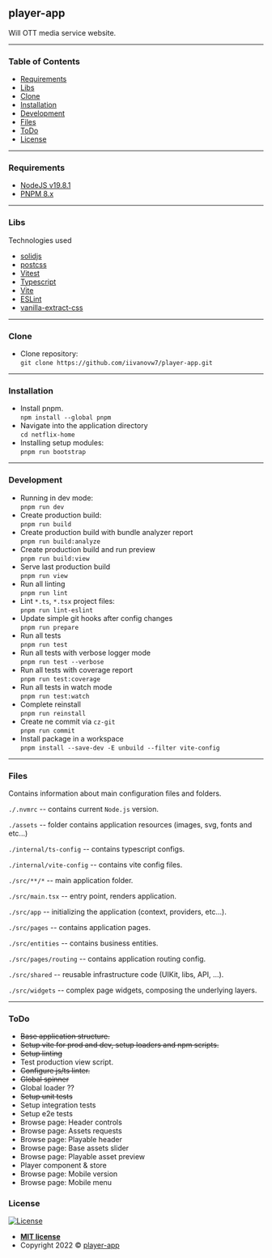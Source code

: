 ## player-app

Will OTT media service website.

---
### Table of Contents

- [Requirements](#requirements)
- [Libs](#libs)
- [Clone](#clone)
- [Installation](#installation)
- [Development](#development)
- [Files](#files)
- [ToDo](#todo)
- [License](#license)

---
### Requirements

- [NodeJS v19.8.1](https://nodejs.org/en/)
- [PNPM 8.x](https://pnpm.io/)

---
### Libs

Technologies used
- [solidjs](https://docs.solidjs.com)
- [postcss](https://github.com/postcss/postcss)
- [Vitest](https://vitest.dev/)
- [Typescript](https://www.typescriptlang.org/)
- [Vite](https://vitejs.dev/)
- [ESLint](https://eslint.org)
- [vanilla-extract-css](https://vanilla-extract.style/)

---
### Clone

- Clone repository: <br />
  `git clone https://github.com/iivanovw7/player-app.git` <br />

---
### Installation

- Install pnpm. <br />
  `npm install --global pnpm`
- Navigate into the application directory <br />
  `cd netflix-home` <br />
- Installing setup modules: <br />
  `pnpm run bootstrap` <br />

---
### Development

- Running in dev mode: <br />
  `pnpm run dev` <br />
- Create production build: <br />
  `pnpm run build` <br />
- Create production build with bundle analyzer report <br />
  `pnpm run build:analyze` <br />
- Create production build and run preview <br />
  `pnpm run build:view` <br />
- Serve last production build <br />
  `pnpm run view` <br />
- Run all linting <br />
  `pnpm run lint` <br />
- Lint `*.ts`, `*.tsx` project files: <br />
  `pnpm run lint-eslint` <br />
- Update simple git hooks after config changes <br />
  `pnpm run prepare` <br />
- Run all tests <br />
  `pnpm run test` <br />
- Run all tests with verbose logger mode <br />
  `pnpm run test --verbose` <br />
- Run all tests with coverage report <br />
  `pnpm run test:coverage` <br />
- Run all tests in watch mode <br />
  `pnpm run test:watch` <br />
- Complete reinstall <br />
  `pnpm run reinstall` <br />
- Create ne commit via `cz-git` <br />
  `pnpm run commit`
- Install package in a workspace <br />
  `pnpm install --save-dev -E unbuild --filter vite-config` <br />

---
### Files

Contains information about main configuration files and folders.

`./.nvmrc` -- contains current `Node.js` version.

`./assets` -- folder contains application resources (images, svg, fonts and etc...)

`./internal/ts-config` -- contains typescript configs.

`./internal/vite-config` -- contains vite config files.

`./src/**/*` -- main application folder.

`./src/main.tsx` -- entry point, renders application.

`./src/app` -- initializing the application (context, providers, etc...).

`./src/pages` -- contains application pages.

`./src/entities` -- contains business entities.

`./src/pages/routing` -- contains application routing config.

`./src/shared` -- reusable infrastructure code (UIKit, libs, API, ...).

`./src/widgets` -- complex page widgets, composing the underlying layers.

---
### ToDo
- ~~Base application structure.~~ <br/>
- ~~Setup vite for prod and dev, setup loaders and npm scripts.~~ <br/>
- ~~Setup linting~~ <br/>
- Test production view script. <br/>
- ~~Configure js/ts linter.~~ <br/>
- ~~Global spinner~~ <br/>
- Global loader ?? <br/>
- ~~Setup unit tests~~ <br />
- Setup integration tests <br />
- Setup e2e tests <br />
- Browse page: Header controls <br/>
- Browse page: Assets requests <br/>
- Browse page: Playable header <br/>
- Browse page: Base assets slider <br/>
- Browse page: Playable asset preview <br/>
- Player component & store <br />
- Browse page: Mobile version <br />
- Browse page: Mobile menu <br />

### License
[![License](http://img.shields.io/:license-mit-blue.svg?style=flat-square)](http://badges.mit-license.org)

- **[MIT license](http://opensource.org/licenses/mit-license.php)**
- Copyright 2022 © <a href="https://github.com/iivanovw7/player-app" target="_blank">player-app</a>


